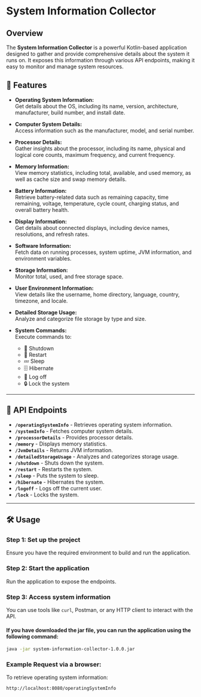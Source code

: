 # System Information Collector

## Overview

The **System Information Collector** is a powerful Kotlin-based application designed to gather and provide comprehensive details about the system it runs on. It exposes this information through various API endpoints, making it easy to monitor and manage system resources.

## 🚀 Features

- **Operating System Information:**  
  Get details about the OS, including its name, version, architecture, manufacturer, build number, and install date.

- **Computer System Details:**  
  Access information such as the manufacturer, model, and serial number.

- **Processor Details:**  
  Gather insights about the processor, including its name, physical and logical core counts, maximum frequency, and current frequency.

- **Memory Information:**  
  View memory statistics, including total, available, and used memory, as well as cache size and swap memory details.

- **Battery Information:**  
  Retrieve battery-related data such as remaining capacity, time remaining, voltage, temperature, cycle count, charging status, and overall battery health.

- **Display Information:**  
  Get details about connected displays, including device names, resolutions, and refresh rates.

- **Software Information:**  
  Fetch data on running processes, system uptime, JVM information, and environment variables.

- **Storage Information:**  
  Monitor total, used, and free storage space.

- **User Environment Information:**  
  View details like the username, home directory, language, country, timezone, and locale.

- **Detailed Storage Usage:**  
  Analyze and categorize file storage by type and size.

- **System Commands:**  
  Execute commands to:
  - 🔌 Shutdown
  - 🔄 Restart
  - 💤 Sleep
  - 🗄️ Hibernate
  - 🚪 Log off
  - 🔒 Lock the system

---

## 📡 API Endpoints

- **`/operatingSystemInfo`** - Retrieves operating system information.
- **`/systemInfo`** - Fetches computer system details.
- **`/processorDetails`** - Provides processor details.
- **`/memory`** - Displays memory statistics.
- **`/JvmDetails`** - Returns JVM information.
- **`/detailedStorageUsage`** - Analyzes and categorizes storage usage.
- **`/shutdown`** - Shuts down the system.
- **`/restart`** - Restarts the system.
- **`/sleep`** - Puts the system to sleep.
- **`/hibernate`** - Hibernates the system.
- **`/logoff`** - Logs off the current user.
- **`/lock`** - Locks the system.

---

## 🛠️ Usage

### Step 1: Set up the project
Ensure you have the required environment to build and run the application.

### Step 2: Start the application
Run the application to expose the endpoints.

### Step 3: Access system information
You can use tools like `curl`, Postman, or any HTTP client to interact with the API.

#### If you have downloaded the jar file, you can run the application using the following command:

```bash
java -jar system-information-collector-1.0.0.jar
```


### Example Request via a browser:
To retrieve operating system information:

```bash
http://localhost:8080/operatingSystemInfo
